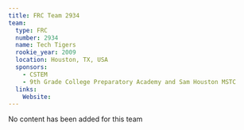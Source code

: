 ```yaml
---
title: FRC Team 2934
team:
  type: FRC
  number: 2934
  name: Tech Tigers
  rookie_year: 2009
  location: Houston, TX, USA
  sponsors:
    - CSTEM
    - 9th Grade College Preparatory Academy and Sam Houston MSTC
  links:
    Website: 
---
```

No content has been added for this team